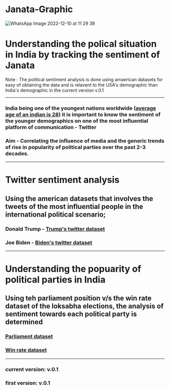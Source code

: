 # Janata-Graphic
![WhatsApp Image 2022-12-10 at 11 29 38](https://user-images.githubusercontent.com/81732369/206835167-95b8ce1b-2e22-416a-876d-5dab59c81d68.jpg)

# Understanding the polical situation in India by tracking the sentiment of Janata
Note : The political sentiment analysis is done using amaerican datasets for easy of obtaining the data and is relavent to the USA's demographic than India's demographic in the current version v.0.1
______

### India being one of the youngest nations worldwide ([average age  of an indian is 28](https://worldpopulationreview.com/country-rankings/median-age)) it is important to know the sentiment of the younger demographics on one of the most influential platform of communication - Twitter
### Aim - Correlating the influence of media and the generic trends of rise in popularity of political parties over the past 2-3 decades.
 ____

# Twitter sentiment analysis

## Using the american datasets that involves the tweets of the most influential people in the international political scenario; 
### Donald Trump - [Trump's twitter dataset](https://drive.google.com/file/d/1GHEjNc6thWrK-9fnYkn730l40ocrLVOD/view?usp=sharing)
### Joe Biden - [Biden's twitter dataset](https://drive.google.com/file/d/1CfRVneAuf_icpJT17jcqOYcw4TX3Fl_d/view?usp=sharing)
______

# Understanding the popuarity of political parties in India

## Using teh parliament position v/s the win rate dataset of the loksabha elections, the analysis of sentiment towards each political party is determined
### [Parliament dataset](https://drive.google.com/file/d/1YQdam_RzHtT0nI_mMQEAC_Y_cEVSHvrD/view?usp=sharing)
### [Win rate dataset](https://drive.google.com/file/d/1tpKxxedt2LUbMIEAxZ0QXz00_RpfYCsG/view?usp=sharing)
______

### current version: v.0.1
### first version: v.0.1
